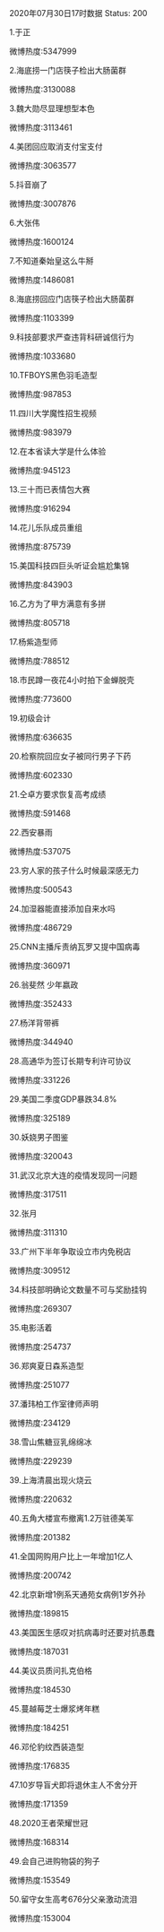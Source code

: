 2020年07月30日17时数据
Status: 200

1.于正

微博热度:5347999

2.海底捞一门店筷子检出大肠菌群

微博热度:3130088

3.魏大勋尽显理想型本色

微博热度:3113461

4.美团回应取消支付宝支付

微博热度:3063577

5.抖音崩了

微博热度:3007876

6.大张伟

微博热度:1600124

7.不知道秦始皇这么牛掰

微博热度:1486081

8.海底捞回应门店筷子检出大肠菌群

微博热度:1103399

9.科技部要求严查违背科研诚信行为

微博热度:1033680

10.TFBOYS黑色羽毛造型

微博热度:987853

11.四川大学魔性招生视频

微博热度:983979

12.在本省读大学是什么体验

微博热度:945123

13.三十而已表情包大赛

微博热度:916294

14.花儿乐队成员重组

微博热度:875739

15.美国科技四巨头听证会尴尬集锦

微博热度:843903

16.乙方为了甲方满意有多拼

微博热度:805718

17.杨紫造型师

微博热度:788512

18.市民蹲一夜花4小时拍下金蝉脱壳

微博热度:773600

19.初级会计

微博热度:636635

20.检察院回应女子被同行男子下药

微博热度:602330

21.仝卓方要求恢复高考成绩

微博热度:591468

22.西安暴雨

微博热度:537075

23.穷人家的孩子什么时候最深感无力

微博热度:500543

24.加湿器能直接添加自来水吗

微博热度:486729

25.CNN主播斥责纳瓦罗又提中国病毒

微博热度:360971

26.翁斐然 少年嬴政

微博热度:352433

27.杨洋背带裤

微博热度:344940

28.高通华为签订长期专利许可协议

微博热度:331226

29.美国二季度GDP暴跌34.8%

微博热度:325189

30.妖娆男子图鉴

微博热度:320043

31.武汉北京大连的疫情发现同一问题

微博热度:317511

32.张月

微博热度:311310

33.广州下半年争取设立市内免税店

微博热度:309512

34.科技部明确论文数量不可与奖励挂钩

微博热度:269307

35.电影活着

微博热度:254737

36.郑爽夏日森系造型

微博热度:251077

37.潘玮柏工作室律师声明

微博热度:234129

38.雪山焦糖豆乳绵绵冰

微博热度:229239

39.上海清晨出现火烧云

微博热度:220632

40.五角大楼宣布撤离1.2万驻德美军

微博热度:201382

41.全国网购用户比上一年增加1亿人

微博热度:200742

42.北京新增1例系天通苑女病例1岁外孙

微博热度:189815

43.美国医生感叹对抗病毒时还要对抗愚蠢

微博热度:187031

44.美议员质问扎克伯格

微博热度:184530

45.蔓越莓芝士爆浆烤年糕

微博热度:184251

46.邓伦豹纹西装造型

微博热度:176835

47.10岁导盲犬即将退休主人不舍分开

微博热度:171359

48.2020王者荣耀世冠

微博热度:168314

49.会自己进购物袋的狗子

微博热度:153549

50.留守女生高考676分父亲激动流泪

微博热度:153004

